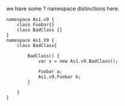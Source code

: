 

we have some ? namespace distinctions here.

```
namespace As1.v9 {
    class Foobar{}
    class BadClass {}
}
namespace As1.V9 {
    class BadClass{

        BadClass() {
            var x = new As1.v9.BadClass();

            Foobar a;
            As1.v9.Foobar b;
        }

    }
}

```